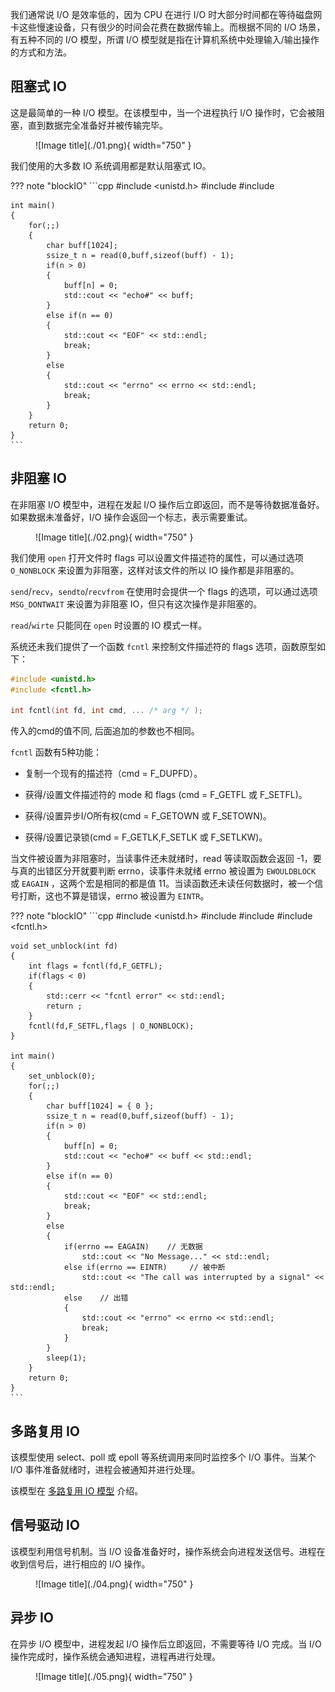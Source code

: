 

我们通常说 I/O 是效率低的，因为 CPU 在进行 I/O 时大部分时间都在等待磁盘网卡这些慢速设备，只有很少的时间会花费在数据传输上。而根据不同的 I/O 场景，有五种不同的 I/O 模型，所谓 I/O 模型就是指在计算机系统中处理输入/输出操作的方式和方法。



## **阻塞式 IO**

这是最简单的一种 I/O 模型。在该模型中，当一个进程执行 I/O 操作时，它会被阻塞，直到数据完全准备好并被传输完毕。

<figure markdown="span">
  ![Image title](./01.png){ width="750" }
</figure>

我们使用的大多数 IO 系统调用都是默认阻塞式 IO。

??? note "blockIO"
    ```cpp
    #include <unistd.h>
    #include <iostream>
    #include <cerrno>

    int main() 
    {
        for(;;)
        {
            char buff[1024];
            ssize_t n = read(0,buff,sizeof(buff) - 1);
            if(n > 0)
            {
                buff[n] = 0;
                std::cout << "echo#" << buff;
            }
            else if(n == 0)
            {
                std::cout << "EOF" << std::endl;
                break;
            }
            else 
            {
                std::cout << "errno" << errno << std::endl;
                break;
            }
        }
        return 0;
    }
    ```

## **非阻塞 IO**

在非阻塞 I/O 模型中，进程在发起 I/O 操作后立即返回，而不是等待数据准备好。如果数据未准备好，I/O 操作会返回一个标志，表示需要重试。

<figure markdown="span">
  ![Image title](./02.png){ width="750" }
</figure>

我们使用 `open` 打开文件时 flags 可以设置文件描述符的属性，可以通过选项 `O_NONBLOCK` 来设置为非阻塞，这样对该文件的所以 IO 操作都是非阻塞的。

`send`/`recv`，`sendto`/`recvfrom` 在使用时会提供一个 flags 的选项，可以通过选项 `MSG_DONTWAIT` 来设置为非阻塞 IO，但只有这次操作是非阻塞的。

`read`/`wirte` 只能同在 `open` 时设置的 IO 模式一样。

系统还未我们提供了一个函数 `fcntl` 来控制文件描述符的 flags 选项，函数原型如下：

```c
#include <unistd.h>
#include <fcntl.h>

int fcntl(int fd, int cmd, ... /* arg */ );
```

传入的cmd的值不同, 后面追加的参数也不相同。

`fcntl` 函数有5种功能：

- 复制一个现有的描述符（cmd = F_DUPFD）。

- 获得/设置文件描述符的 mode 和 flags (cmd = F_GETFL 或 F_SETFL)。

- 获得/设置异步I/O所有权(cmd = F_GETOWN 或 F_SETOWN)。

- 获得/设置记录锁(cmd = F_GETLK,F_SETLK 或 F_SETLKW)。

当文件被设置为非阻塞时，当读事件还未就绪时，read 等读取函数会返回 -1，要与真的出错区分开就要判断 errno，读事件未就绪 errno 被设置为 `EWOULDBLOCK` 或 `EAGAIN` ，这两个宏是相同的都是值 11。当读函数还未读任何数据时，被一个信号打断，这也不算是错误，errno 被设置为 `EINTR`。

??? note "blockIO"
    ```cpp
    #include <unistd.h>
    #include <iostream>
    #include <cerrno>
    #include <fcntl.h>

    void set_unblock(int fd)
    {
        int flags = fcntl(fd,F_GETFL);
        if(flags < 0)
        {
            std::cerr << "fcntl error" << std::endl;
            return ;
        }
        fcntl(fd,F_SETFL,flags | O_NONBLOCK);
    }

    int main() 
    {
        set_unblock(0);
        for(;;)
        {
            char buff[1024] = { 0 };
            ssize_t n = read(0,buff,sizeof(buff) - 1);
            if(n > 0)
            {
                buff[n] = 0;
                std::cout << "echo#" << buff << std::endl;
            }
            else if(n == 0)
            {
                std::cout << "EOF" << std::endl;
                break;
            }
            else 
            {
                if(errno == EAGAIN)    // 无数据
                    std::cout << "No Message..." << std::endl;
                else if(errno == EINTR)     // 被中断
                    std::cout << "The call was interrupted by a signal" << std::endl;
                else    // 出错
                {
                    std::cout << "errno" << errno << std::endl;
                    break;
                }
            }
            sleep(1);
        }
        return 0;
    }
    ```

## **多路复用 IO**

该模型使用 select、poll 或 epoll 等系统调用来同时监控多个 I/O 事件。当某个 I/O 事件准备就绪时，进程会被通知并进行处理。

该模型在 [多路复用 IO 模型](../Multiplexing/Multiplexing.md) 介绍。

## **信号驱动 IO**

该模型利用信号机制。当 I/O 设备准备好时，操作系统会向进程发送信号。进程在收到信号后，进行相应的 I/O 操作。

<figure markdown="span">
  ![Image title](./04.png){ width="750" }
</figure>

## **异步 IO**

在异步 I/O 模型中，进程发起 I/O 操作后立即返回，不需要等待 I/O 完成。当 I/O 操作完成时，操作系统会通知进程，进程再进行处理。

<figure markdown="span">
  ![Image title](./05.png){ width="750" }
</figure>
